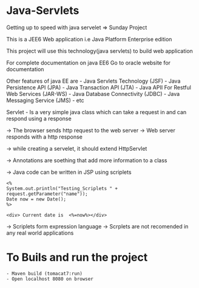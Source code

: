# Java-Servlets
Getting up to speed with java servelet => Sunday Project

This is a JEE6 Web application i.e Java Platform Enterprise edition

This project will use this technology(java servlets) to build web application

For complete documentation on java EE6  Go to oracle website for documentation

Other features of java EE are 
    - Java Servlets Technology (JSF)
    - Java Persistence API (JPA)
    - Java Transaction API (JTA)
    - Java APII For Restful Web Services (JAR-WS)
    - Java Database Connectivity (JDBC)
    - Java Messaging Service (JMS)
    - etc


Servlet - Is a very simple java class which can take a request in and can respond using a response

-> The browser sends http request to the web server
-> Web server responds with a http response

-> while creating a servelet, it should extend HttpServlet

-> Annotations are soething that add more information to a class

-> Java code can be written in JSP using scriplets

```
<% 
System.out.println("Testing_Scriplets " + request.getParameter("name")); 
Date now = new Date();
%>

<div> Current date is  <%=now%></div>

```

-> Scriplets form expression language
-> Scrplets are not recomended in any real world applications



# To Buils and run the project
    - Maven build (tomacat7:run)
    - Open localhost 8080 on browser

